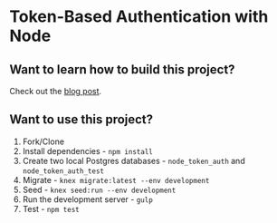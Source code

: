 # Token-Based Authentication with Node

## Want to learn how to build this project?

Check out the [blog post](http://mherman.org/blog/2016/10/28/token-based-authentication-with-node/#.WBNVr5MrJE4).

## Want to use this project?

1. Fork/Clone
1. Install dependencies - `npm install`
1. Create two local Postgres databases - `node_token_auth` and `node_token_auth_test`
1. Migrate - `knex migrate:latest --env development`
1. Seed - `knex seed:run --env development`
1. Run the development server - `gulp`
1. Test - `npm test`
